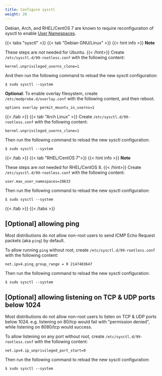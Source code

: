 ```yaml
---
title: Configure sysctl
weight: 20
---
```

Debian, Arch, and RHEL/CentOS 7 are known to require reconfiguration of sysctl
to enable [User Namespaces](/how-it-works/userns/).

{{< tabs "sysctl" >}}
{{< tab "Debian GNU/Linux" >}}
{{< hint info >}}
**Note**

These steps are *not* needed for Ubuntu.
{{< /hint>}}
Create `/etc/sysctl.d/99-rootless.conf` with the following content:
```
kernel.unprivileged_userns_clone=1
```

And then run the following command to reload the new sysctl configuration:
```console
$ sudo sysctl --system
```

**Optional**: To enable overlay filesystem, create `/etc/modprobe.d/overlay.conf` with the following content,
and then reboot.
```
options overlay permit_mounts_in_userns=1
```

{{< /tab >}}
{{< tab "Arch Linux" >}}
Create `/etc/sysctl.d/99-rootless.conf` with the following content:
```
kernel.unprivileged_userns_clone=1
```
Then run the following command to reload the new sysctl configuration:
```console
$ sudo sysctl --system
```
{{< /tab >}}
{{< tab "RHEL/CentOS 7">}}
{{< hint info >}}
**Note**

These steps are *not* needed for RHEL/CentOS 8.
{{< /hint>}}
Create `/etc/sysctl.d/99-rootless.conf` with the following content:
```
user.max_user_namespaces=28633
```
<!-- nobody knows the origin of the 28633 magic value, lol -->

Then run the following command to reload the new sysctl configuration:
```console
$ sudo sysctl --system
```

{{< /tab >}}
{{< /tabs >}}


## [Optional] allowing ping
Most distributions do not allow non-root users to send ICMP Echo Request packets (aka `ping`) by default.

To allow running `ping` without root, create `/etc/sysctl.d/99-rootless.conf` with the following content:
```
net.ipv4.ping_group_range = 0 2147483647
```

Then run the following command to reload the new sysctl configuration:
```console
$ sudo sysctl --system
```

## [Optional] allowing listening on TCP & UDP ports below 1024
Most distributions do not allow non-root users to listen on TCP & UDP ports below 1024.
e.g. listening on 80/tcp would fail with "permission denied", while listening on 8080/tcp would success.

To allow listening on any port without root, create `/etc/sysctl.d/99-rootless.conf` with the following content:
```
net.ipv4.ip_unprivileged_port_start=0
```

Then run the following command to reload the new sysctl configuration:
```console
$ sudo sysctl --system
```

